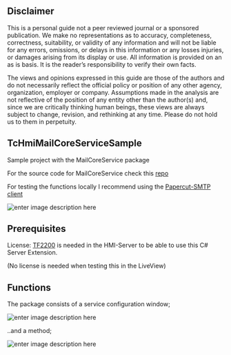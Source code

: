 ## Disclaimer
This is a personal guide not a peer reviewed journal or a sponsored publication. We make
no representations as to accuracy, completeness, correctness, suitability, or validity of any
information and will not be liable for any errors, omissions, or delays in this information or any
losses injuries, or damages arising from its display or use. All information is provided on an as
is basis. It is the reader’s responsibility to verify their own facts.

The views and opinions expressed in this guide are those of the authors and do not
necessarily reflect the official policy or position of any other agency, organization, employer or
company. Assumptions made in the analysis are not reflective of the position of any entity
other than the author(s) and, since we are critically thinking human beings, these views are
always subject to change, revision, and rethinking at any time. Please do not hold us to them
in perpetuity.

## TcHmiMailCoreServiceSample
Sample project with the MailCoreService package

For the source code for MailCoreService check this [repo](https://github.com/hijaaack/MailCoreService)

For testing the functions locally I recommend using the [Papercut-SMTP client](https://github.com/ChangemakerStudios/Papercut-SMTP)

![enter image description here](https://user-images.githubusercontent.com/75740551/221836191-30b5ddad-b795-4af5-b135-5cbe8fb807ca.gif)

## Prerequisites

License: [TF2200](https://www.beckhoff.com/sv-se/products/automation/twincat/tfxxxx-twincat-3-functions/tf2xxx-tc3-hmi/tf2200.html) is needed in the HMI-Server to be able to use this C# Server Extension.

(No license is needed when testing this in the LiveView)

## Functions

The package consists of a service configuration window;

![enter image description here](https://user-images.githubusercontent.com/75740551/221829968-97beddf2-1246-43a0-a1d3-d16443b2a7fb.png)

..and a method;

![enter image description here](https://user-images.githubusercontent.com/75740551/221830144-d080bee9-3097-4eb6-ae45-d85b96881f71.png)
